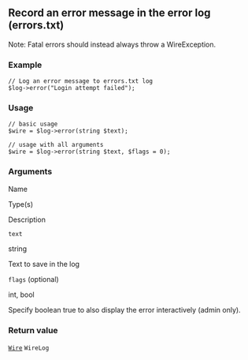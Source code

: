 Record an error message in the error log (errors.txt)
-----------------------------------------------------

Note: Fatal errors should instead always throw a WireException.

### Example

    // Log an error message to errors.txt log
    $log->error("Login attempt failed"); 

### Usage

    // basic usage
    $wire = $log->error(string $text);
    
    // usage with all arguments
    $wire = $log->error(string $text, $flags = 0);

### Arguments

Name

Type(s)

Description

`text`

string

Text to save in the log

`flags` (optional)

int, bool

Specify boolean true to also display the error interactively (admin only).

### Return value

[`Wire`](/api/ref/wire/) `WireLog`

